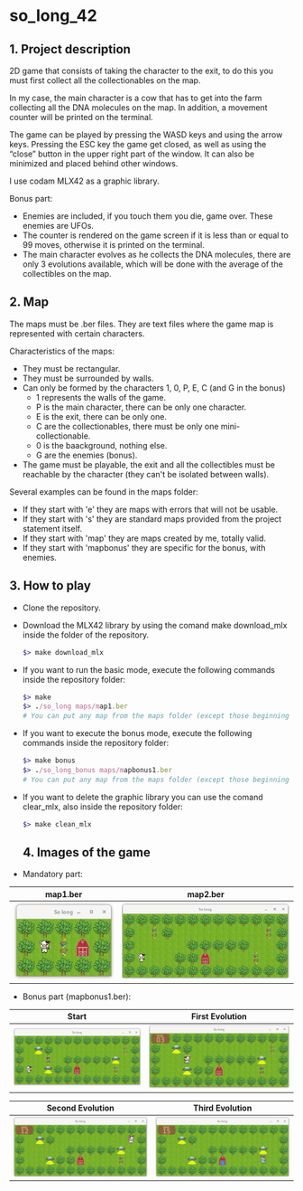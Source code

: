 # so_long_42

## 1. Project description

2D game that consists of taking the character to the exit, to do this you must first collect all the collectionables on the map.

In my case, the main character is a cow that has to get into the farm collecting all the DNA molecules on the map. In addition, a movement counter will be printed on the terminal.

The game can be played by pressing the WASD keys and using the arrow keys. Pressing the ESC key the game get closed, as well as using the “close” button in the upper right part of the window. It can also be minimized and placed behind other windows.

I use codam MLX42 as a graphic library.

Bonus part:
- Enemies are included, if you touch them you die, game over. These enemies are UFOs.
- The counter is rendered on the game screen if it is less than or equal to 99 moves, otherwise it is printed on the terminal.
- The main character evolves as he collects the DNA molecules, there are only 3 evolutions available, which will be done with the average of the collectibles on the map.

## 2. Map

The maps must be .ber files. They are text files where the game map is represented with certain characters.

Characteristics of the maps:
- They must be rectangular.
- They must be surrounded by walls.
- Can only be formed by the characters 1, 0, P, E, C (and G in the bonus)
    - 1 represents the walls of the game.
    - P is the main character, there can be only one character.
    - E is the exit, there can be only one.
    - C are the collectionables, there must be only one mini-collectionable.
    - 0 is the baackground, nothing else.
    - G are the enemies (bonus).
- The game must be playable, the exit and all the collectibles must be reachable by the character (they can't be isolated between walls).

Several examples can be found in the maps folder:
- If they start with 'e' they are maps with errors that will not be usable.
- If they start with 's' they are standard maps provided from the project statement itself.
- If they start with 'map' they are maps created by me, totally valid.
- If they start with 'mapbonus' they are specific for the bonus, with enemies.

## 3. How to play
- Clone the repository.
- Download the MLX42 library by using the comand make download_mlx inside the folder of the repository.
  
  ```ruby
  $> make download_mlx
  ```
- If you want to run the basic mode, execute the following commands inside the repository folder:
  
  ```ruby
  $> make
  $> ./so_long maps/map1.ber
  # You can put any map from the maps folder (except those beginning with e, they give error).
  ```
- If you want to execute the bonus mode, execute the following commands inside the repository folder:
  
  ```ruby
  $> make bonus
  $> ./so_long_bonus maps/mapbonus1.ber
  # You can put any map from the maps folder (except those beginning with e, they give error).
  ```
- If you want to delete the graphic library you can use the comand clear_mlx, also inside the repository folder:
  
  ```ruby
  $> make clean_mlx
  ```

  ## 4. Images of the game
- Mandatory part:

| map1.ber | map2.ber |
|-------|----------------|
| ![Alt Imagen 1](images_repo/mandatory_2.png) | ![Alt Imagen 2](images_repo/mandatory_1.png) |
    
- Bonus part (mapbonus1.ber):

| Start | First Evolution |
|-------|----------------|
| ![Alt Imagen 1](images_repo/bonus_1.png) | ![Alt Imagen 2](images_repo/bonus_2.png) |

| Second Evolution | Third Evolution |
|------------------|-----------------|
| ![Alt Imagen 3](images_repo/bonus_3.png) | ![Alt Imagen 4](images_repo/bonus_4.png) |



